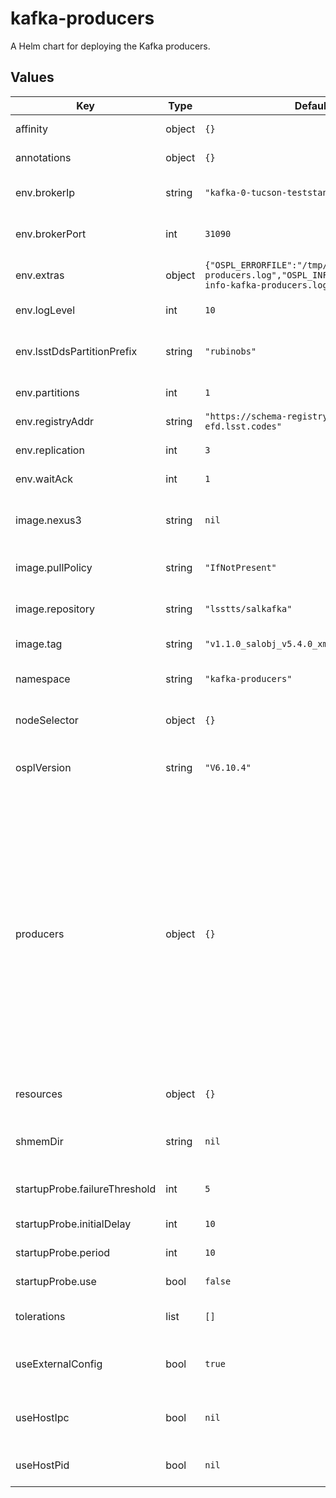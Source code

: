 # kafka-producers

A Helm chart for deploying the Kafka producers.

## Values

| Key | Type | Default | Description |
|-----|------|---------|-------------|
| affinity | object | `{}` | This specifies the scheduling constraints of the pod |
| annotations | object | `{}` | This allows the specification of pod annotations |
| env.brokerIp | string | `"kafka-0-tucson-teststand-efd.lsst.codes"` | The URI for the Kafka broker that received the generated Kafka messages |
| env.brokerPort | int | `31090` | The port associated with the Kafka broker specified in brokerIp |
| env.extras | object | `{"OSPL_ERRORFILE":"/tmp/ospl-error-kafka-producers.log","OSPL_INFOFILE":"/tmp/ospl-info-kafka-producers.log"}` | A set of key,value pairs to specify extra environmental variables |
| env.logLevel | int | `10` | This value determines the logging level for the producers |
| env.lsstDdsPartitionPrefix | string | `"rubinobs"` | The LSST_DDS_PARTITION_PREFIX name applied to all producer containers |
| env.partitions | int | `1` | The number of partitions that the producers are supporting |
| env.registryAddr | string | `"https://schema-registry-tucson-teststand-efd.lsst.codes"` | The URL for the Kafka broker associated schema registry |
| env.replication | int | `3` | The number of replications available to the producers |
| env.waitAck | int | `1` | The number of Kafka brokers to wait for an ack from |
| image.nexus3 | string | `nil` | The tag name for the Nexus3 Docker repository secrets if private images need to be pulled |
| image.pullPolicy | string | `"IfNotPresent"` | The policy to apply when pulling an image for deployment |
| image.repository | string | `"lsstts/salkafka"` | The Docker registry name of the container image to use for the producers |
| image.tag | string | `"v1.1.0_salobj_v5.4.0_xml_v4.7.0"` | The tag of the container image to use for the producers |
| namespace | string | `"kafka-producers"` | This is the namespace in which the producers will be placed |
| nodeSelector | object | `{}` | This allows the specification of using specific nodes to run the pod |
| osplVersion | string | `"V6.10.4"` | This is the version of the OpenSplice library to run. It is used to set the location of the OSPL configuration file |
| producers | object | `{}` | This section holds the configuration of the individual producers. Each producer is specified by a name (i.e. _auxtel_) which becomes the definition point for the rest of the information. Then name specifed must be used in place of the _name_ attribute. _name.cscs_ (The list of CSCs that the named producer will monitor), _name.image_ (OPTIONAL: This section provides override of the default image section), _name.env_ (OPTIONAL: This section provides override of the default env section) _name.env.extras_ (OPTIONAL: This section provides override of the default env.extras section) |
| resources | object | `{}` | This allows the specification of resources (CPU, memory) requires to run the container |
| shmemDir | string | `nil` | This is the path to the Kubernetes local store where the shared memory database will be written |
| startupProbe.failureThreshold | int | `5` | The number of times the startup probe is allowed to fail before failing the probe |
| startupProbe.initialDelay | int | `10` | The initial delay in seconds before the first check is made |
| startupProbe.period | int | `10` | The time in seconds between subsequent checks |
| startupProbe.use | bool | `false` | This decides whether or not to use the startup probe |
| tolerations | list | `[]` | This specifies the tolerations of the pod for any system taints |
| useExternalConfig | bool | `true` | This sets whether to rely on the ConfigMap for OSPL configuration or the internal OSPL configuration |
| useHostIpc | bool | `nil` | This sets the use of the host inter-process communication system. Defaults to true if not specified |
| useHostPid | bool | `nil` | This sets the use of the host process ID system. Defaults to true if not specified |
